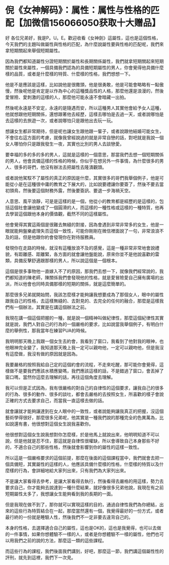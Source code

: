 # 倪《女神解码》：属性：属性与性格的匹配【加微信156066050获取十大赠品】

好 各位兄弟好，我是P。U。E。歡迎收看《女神劍》這屬性，這也是這個性格，今天我們的主題叫做屬性與性格的匹配，為什麼說屬性要與性格的匹配呢，我們來拿短期關起來舉個短期屬性。

因為我們都知道屬性分證短期關於屬性和長期關係屬性，我們就拿短期關起來短期關於屬性來屬性，一個具備我們認為的具備短期屬性的男人，你會覺得他具備什麼樣的品質，或者是什麼樣的特質、什麼樣的性格，我們想想一下。

他是不是應該是這樣，比如說他是很撒頭，他是很勇敢，他是可能會略略有一點傲慢，然後呢他是肯定是以作為中心的這種獎品性的人格，那麼他還是浪漫的，然後愛冒險、愛刺激的這樣的人，那麼他可能永遠不會暗藏一出拍。

然後呢永遠是不安定，永遠的是隨遇而安，所以這種男人其實他會給予女人這種，他就想跟他短期關係，還想跟著他去經歷，這樣去哪怕是去過一天，或者說哪怕是去這樣的去旅遊一次，或者說哪怕只是跟他出去玩一玩。

想讓女生都非常期待，但是呢也讓女生跟他跟一輩子，或者說跟他結婚可能女生，不會往右這方面的考慮，就像我曾經說過的就是非常自戀的話，對吧就是我說一個女人哪怕你只是跟我發生一夜，其實也比別的男人去談戀愛。

要幸福的多的多的多的男人，這就是這樣的一個意思，那當我們去想一個短期關係的男人，他會具備這樣的性格的時候，你似乎在想另外一件事情，為什麼很多的男人、很多的哥們，他沒有辦法去把屬性去隆潰觀頭。

或者說他駕馭不了屬性的真正的原因是什麼，其實很多的哥們我舉個例子，他是可能從小是在這種很中庸的教育之下展大的，比如說要禮讓你要簽了，然後不要去當初頭鳥，然後要這個財務外露，然後要簽訊、要退一步海禍天空。

人意思、風平浪靜，可是是這樣的是一個，他從小的教育都是經歷的是這樣的，包括這個社會讓他變成了一個圓滑的人，而這樣的一種性格或這樣的一種特質，他再去學習這個跟他本身的價值觀，截然不同的這樣屬性。

他會覺得其實這兩個是很難去無縫的對接，因為會遇到非常非常多的女生，他是一眼就能夠盤樂處理失否這個一致性，可能你剛剛在微信裡面說了一句，非常浪浪不及的話，但是他跟你約會發現你在對待服務員。

發現你在走路的時候，就沒有這種放浪不及的感覺，這是一種非常非常地會說禮貌，有距離感、距離緊，各方面的就會讓他盤能說，原來你並不是他說喜歡的雷類，具備反擊舒適跟那樣的男人，所以說這個是一個根本。

這個是很多事物他一直嫁入不了的原因，那我們去想一下，就像我們經常說的，我們都知道的陳老師，陳關係我們會發現他的性格，就是愛冒險愛自己擁有廣場的出派，所以他會也同時具備那樣的短期的關係，就是這麼簡單的。

那麼很多兄弟就開始問，我該怎麼樣才能夠讓我想要成為了那個女人，眼中的屬性跟我自己的性格，去這樣無縫的、去對見的、去完全的任何的融合，那麼是這樣我們有一個辦法，其實是在講這個辦法之前。

我現在講一個這個把握的一種，就是說一個精神叫做紀律性，那麼這個紀律性其實就是說，我們人對自己的行為的一個嚴格的要求，比如說當我舉個例子，有明白什麼的舉例性，那我當年在練習PUA的時候。

我明明那天晚上我跟一個女生去約會，我看到了窗口，我看到了他對我的眼神，也他眼神完全變了，我知道那天晚上我一定可以親吻他，一定可以親吻他，但是我沒有這麼做，我沒有做的原因就是因為。

我要嚴格的按照我給自己定的這個約會的流程，不走來吃醒，那可能你會覺得，這樣做不是要我們應該水積應變嗎，我們應該這樣的話，不是錯過了窗口，會丟掉了窗口嗎，當然你這麼去理解的話，再往這個角度去理解。

我可以但是正式因為，我有很嚴格的對自己的自律性的這個要求，讓我自己的很多的行為、很多的動作、很多的談吐，都會去嚴格的去按照女生，所喜歡的樣子會說正確的方式去要求自己，而當我一直這樣去做的話。

就會讓就才能夠讓達到在女人眼中的一致性，或者說能夠讓我真正的把握，沒這個藝術學得很好，那麼很多兄弟呢，他其實是一種我們說的那種完全的色異萬為，比如說還有書，他很想對這個女生說我喜歡你。

他很想對這個女生說我想對你怎麼樣，於是他馬上就說出來，他明明知道不可以說，但是他就是忍不住，那這就是自律性很權缺，所以會導致自己本身那些不好的，不適合自己的那些性格，然後就會影響到你的屬性的這樣一致性。

所以這是一個嚴格要求的這個前提，那麼在後面的這個課程當中，我們就會去把一個具備短，其實屬性的這樣的人，他應該具備什麼樣的性格，什麼樣的特質以及什麼樣的行為，會詳細地給大家列出來，只有我們為大家列出來。

不是讓大家看得去參考，是讓大家看得去執行，然後看得去嚴格的用這樣，勢力去要求自己，你才能夠去說達到一種什麼結果，就好像很多兄弟他說，我現在有之前短期屬性太多了，我想讓女生能夠看到我的長期的一面。

但是我現在做不到了，那你就可以實現這樣的目的，通過自律性我們為你總結，出來的這些行為特質結合在一起，那麼當然還有一個，我覺得最好的一份方式，或者最行終的一份就是睡驗人性，然後我們不一定非要去違背自己的。

本身的性格，去選擇適合自己的屬性，這也是OK的，這也是我覺得，也可以去做的一件事情，如果你想體驗不一樣的人，或者是你想體驗不一樣的屬性，他們也可以用我們之前的說的方法，那麼這一類的這些課程。

而這些行為的課程，我們後面我們講到，好吧，那麼這一節，我們講這個屬性性的評刑，就先到這裡，我們下一次見。